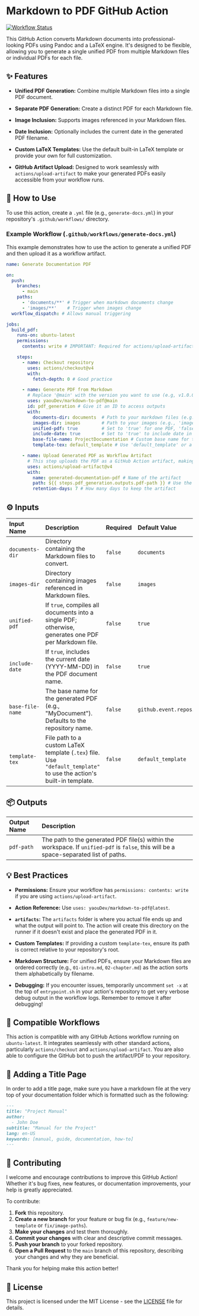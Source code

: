 # Markdown to PDF GitHub Action

[![Workflow Status](https://github.com/yaouDev/markdown-to-pdf/actions/workflows/test.yml/badge.svg)](https://github.com/yaouDev/markdown-to-pdf/actions/workflows/test.yml)

This GitHub Action converts Markdown documents into professional-looking PDFs using Pandoc and a LaTeX engine. It's designed to be flexible, allowing you to generate a single unified PDF from multiple Markdown files or individual PDFs for each file.

## ✨ Features

* **Unified PDF Generation:** Combine multiple Markdown files into a single PDF document.

* **Separate PDF Generation:** Create a distinct PDF for each Markdown file.

* **Image Inclusion:** Supports images referenced in your Markdown files.

* **Date Inclusion:** Optionally includes the current date in the generated PDF filename.

* **Custom LaTeX Templates:** Use the default built-in LaTeX template or provide your own for full customization.

* **GitHub Artifact Upload:** Designed to work seamlessly with `actions/upload-artifact` to make your generated PDFs easily accessible from your workflow runs.

## 🚀 How to Use

To use this action, create a `.yml` file (e.g., `generate-docs.yml`) in your repository's `.github/workflows/` directory.

### Example Workflow (`.github/workflows/generate-docs.yml`)

This example demonstrates how to use the action to generate a unified PDF and then upload it as a workflow artifact.

```yaml
name: Generate Documentation PDF

on:
  push:
    branches:
      - main
    paths:
      - 'documents/**' # Trigger when markdown documents change
      - 'images/**'    # Trigger when images change
  workflow_dispatch: # Allows manual triggering

jobs:
  build_pdf:
    runs-on: ubuntu-latest
    permissions:
      contents: write # IMPORTANT: Required for actions/upload-artifact

    steps:
      - name: Checkout repository
        uses: actions/checkout@v4
        with:
          fetch-depth: 0 # Good practice

      - name: Generate PDF from Markdown
        # Replace '@main' with the version you want to use (e.g, v1.0.0, main, etc.)
        uses: yaouDev/markdown-to-pdf@main
        id: pdf_generation # Give it an ID to access outputs
        with:
          documents-dir: documents  # Path to your markdown files (e.g., 'documents/')
          images-dir: images        # Path to your images (e.g., 'images/')
          unified-pdf: true         # Set to 'true' for one PDF, 'false' for one PDF per markdown file
          include-date: true        # Set to 'true' to include date in filename (e.g., 'MyDocument-2025-07-18.pdf')
          base-file-name: ProjectDocumentation # Custom base name for the PDF (e.g., 'ProjectDocumentation.pdf')
          template-tex: default_template # Use 'default_template' or a path to your custom .tex file

      - name: Upload Generated PDF as Workflow Artifact
        # This step uploads the PDF as a GitHub Action artifact, making it downloadable from the workflow run summary
        uses: actions/upload-artifact@v4
        with:
          name: generated-documentation-pdf # Name of the artifact
          path: ${{ steps.pdf_generation.outputs.pdf-path }} # Use the output from your action
          retention-days: 7 # How many days to keep the artifact

```

## ⚙️ Inputs

| Input Name | Description | Required | Default Value |
| :----------------- | :------------------------------------------------------------------------------------------------------- | :------- | :----------------------------------------------- |
| `documents-dir` | Directory containing the Markdown files to convert. | `false` | `documents` |
| `images-dir` | Directory containing images referenced in Markdown files. | `false` | `images` |
| `unified-pdf` | If `true`, compiles all documents into a single PDF; otherwise, generates one PDF per Markdown file. | `false` | `true` |
| `include-date` | If `true`, includes the current date (YYYY-MM-DD) in the PDF document name. | `false` | `true` |
| `base-file-name` | The base name for the generated PDF (e.g., "MyDocument"). Defaults to the repository name. | `false` | `github.event.repository.name` |
| `template-tex` | File path to a custom LaTeX template (`.tex`) file. Use `"default_template"` to use the action's built-in template. | `false` | `default_template` |

## 📦 Outputs

| Output Name | Description |
| :---------- | :----------------------------------------- |
| `pdf-path` | The path to the generated PDF file(s) within the workspace. If `unified-pdf` is `false`, this will be a space-separated list of paths. |

## 💡 Best Practices

* **Permissions:** Ensure your workflow has `permissions: contents: write` if you are using `actions/upload-artifact`.

* **Action Reference:** Use `uses: yaouDev/markdown-to-pdf@latest`. 

* **`artifacts`:** The `artifacts` folder is where you actual file ends up and what the output will point to. The action will create this directory on the runner if it doesn't exist and place the generated PDF in it.

* **Custom Templates:** If providing a custom `template-tex`, ensure its path is correct relative to your repository's root.

* **Markdown Structure:** For unified PDFs, ensure your Markdown files are ordered correctly (e.g., `01-intro.md`, `02-chapter.md`) as the action sorts them alphabetically by filename.

* **Debugging:** If you encounter issues, temporarily uncomment `set -x` at the top of `entrypoint.sh` in your action's repository to get very verbose debug output in the workflow logs. Remember to remove it after debugging!

## 🤝 Compatible Workflows

This action is compatible with any GitHub Actions workflow running on `ubuntu-latest`. It integrates seamlessly with other standard actions, particularly `actions/checkout` and `actions/upload-artifact`. You are also able to configure the GitHub bot to push the artifact/PDF to your repository.

## 📜 Adding a Title Page

In order to add a title page, make sure you have a markdown file at the very top of your documentation folder which is formatted such as the following:

```markdown
---
title: "Project Manual"
author:
  - John Doe
subtitle: "Manual for the Project"
lang: en-US
keywords: [manual, guide, documentation, how-to]
---
```

## 🤝 Contributing

I welcome and encourage contributions to improve this GitHub Action! Whether it's bug fixes, new features, or documentation improvements, your help is greatly appreciated.

To contribute:

1.  **Fork** this repository.
2.  **Create a new branch** for your feature or bug fix (e.g., `feature/new-template` or `fix/image-paths`).
3.  **Make your changes** and test them thoroughly.
4.  **Commit your changes** with clear and descriptive commit messages.
5.  **Push your branch** to your forked repository.
6.  **Open a Pull Request** to the `main` branch of this repository, describing your changes and why they are beneficial.

Thank you for helping make this action better!

## 📄 License

This project is licensed under the MIT License - see the [LICENSE](https://www.google.com/search?q=LICENSE) file for details.
